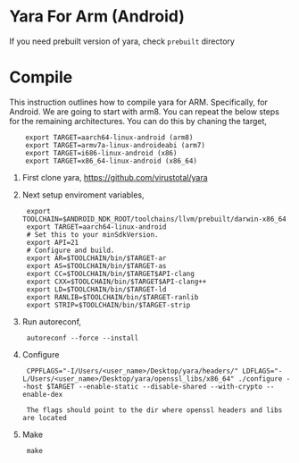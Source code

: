 # Yara For Arm (Android)

If you need prebuilt version of yara, check `prebuilt` directory

# Compile

This instruction outlines how to compile yara for ARM. Specifically, for Android. We are going to start with 
arm8. You can repeat the below steps for the remaining
architectures. You can do this by chaning the target, 
    
        export TARGET=aarch64-linux-android (arm8)
        export TARGET=armv7a-linux-androideabi (arm7)
        export TARGET=i686-linux-android (x86)
        export TARGET=x86_64-linux-android (x86_64)

1. First clone yara, https://github.com/virustotal/yara
2. Next setup enviroment variables, 

        export TOOLCHAIN=$ANDROID_NDK_ROOT/toolchains/llvm/prebuilt/darwin-x86_64
        export TARGET=aarch64-linux-android
        # Set this to your minSdkVersion.
        export API=21
        # Configure and build.
        export AR=$TOOLCHAIN/bin/$TARGET-ar
        export AS=$TOOLCHAIN/bin/$TARGET-as
        export CC=$TOOLCHAIN/bin/$TARGET$API-clang
        export CXX=$TOOLCHAIN/bin/$TARGET$API-clang++
        export LD=$TOOLCHAIN/bin/$TARGET-ld
        export RANLIB=$TOOLCHAIN/bin/$TARGET-ranlib
        export STRIP=$TOOLCHAIN/bin/$TARGET-strip

3. Run autoreconf, 
    
        autoreconf --force --install

4. Configure

        CPPFLAGS="-I/Users/<user_name>/Desktop/yara/headers/" LDFLAGS="-L/Users/<user_name>/Desktop/yara/openssl_libs/x86_64" ./configure --host $TARGET --enable-static --disable-shared --with-crypto --enable-dex

        The flags should point to the dir where openssl headers and libs are located

5. Make
        
        make